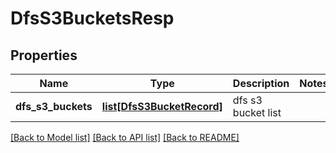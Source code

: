 # DfsS3BucketsResp

## Properties
Name | Type | Description | Notes
------------ | ------------- | ------------- | -------------
**dfs_s3_buckets** | [**list[DfsS3BucketRecord]**](DfsS3BucketRecord.md) | dfs s3 bucket list | 

[[Back to Model list]](../README.md#documentation-for-models) [[Back to API list]](../README.md#documentation-for-api-endpoints) [[Back to README]](../README.md)


